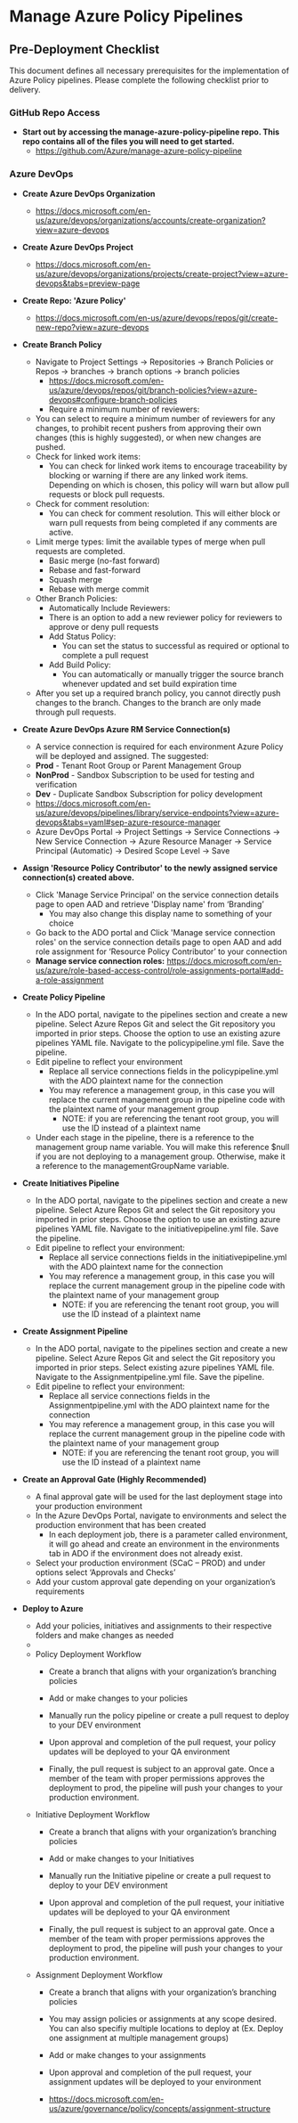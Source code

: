 # Manage Azure Policy Pipelines


## Pre-Deployment Checklist 

This document defines all necessary prerequisites for the implementation of Azure Policy pipelines. Please complete the following checklist prior to delivery.  

### **GitHub Repo Access**
* **Start out by accessing the manage-azure-policy-pipeline repo. This repo contains all of the files you will need to get started.** 
  * https://github.com/Azure/manage-azure-policy-pipeline  


### **Azure DevOps** 
* **Create Azure DevOps Organization** 
  * https://docs.microsoft.com/en-us/azure/devops/organizations/accounts/create-organization?view=azure-devops  


* **Create Azure DevOps Project** 
  * https://docs.microsoft.com/en-us/azure/devops/organizations/projects/create-project?view=azure-devops&tabs=preview-page  


* **Create Repo: 'Azure Policy'** 
  * https://docs.microsoft.com/en-us/azure/devops/repos/git/create-new-repo?view=azure-devops  


* **Create Branch Policy** 
  * Navigate to Project Settings &rarr; Repositories &rarr; Branch Policies or Repos &rarr; branches &rarr; branch options &rarr; branch policies  
    * https://docs.microsoft.com/en-us/azure/devops/repos/git/branch-policies?view=azure-devops#configure-branch-policies 
    * Require a minimum number of reviewers: 
  * You can select to require a minimum number of reviewers for any changes, to prohibit recent pushers from approving their own changes (this is highly suggested), or when new changes are pushed.  
   * Check for linked work items: 
     * You can check for linked work items to encourage traceability by blocking or warning if there are any linked work items. Depending on which is chosen, this policy will warn but allow pull requests or block pull requests. 
  * Check for comment resolution: 
    * You can check for comment resolution. This will either block or warn pull requests from being completed if any comments are active. 
  * Limit merge types: limit the available types of merge when pull requests are completed. 
    * Basic merge (no-fast forward) 
    * Rebase and fast-forward
    * Squash merge 
    * Rebase with merge commit 
  * Other Branch Policies:  
    * Automatically Include Reviewers:  
    * There is an option to add a new reviewer policy for reviewers to approve or deny pull requests 
    * Add Status Policy: 
      * You can set the status to successful as required or optional to complete a pull request 
    * Add Build Policy: 
      * You can automatically or manually trigger the source branch whenever updated and set build expiration time 
  * After you set up a required branch policy, you cannot directly push changes to the branch. Changes to the branch are only made through pull requests. 


* **Create Azure DevOps Azure RM Service Connection(s)** 
  * A service connection is required for each environment Azure Policy will be deployed and assigned. The suggested: 
  * **Prod** - Tenant Root Group or Parent Management Group 
  * **NonProd** - Sandbox Subscription to be used for testing and verification 
  * **Dev** - Duplicate Sandbox Subscription for policy development 
  * https://docs.microsoft.com/en-us/azure/devops/pipelines/library/service-endpoints?view=azure-devops&tabs=yaml#sep-azure-resource-manager  
  * Azure DevOps Portal &rarr; Project Settings &rarr; Service Connections &rarr; New Service Connection &rarr; Azure Resource Manager &rarr; Service Principal (Automatic) &rarr; Desired Scope Level &rarr; Save 


* **Assign 'Resource Policy Contributor' to the newly assigned service connection(s) created above.** 
  * Click 'Manage Service Principal' on the service connection details page to open AAD and retrieve 'Display name' from ‘Branding’ 
    * You may also change this display name to something of your choice 
  * Go back to the ADO portal and Click 'Manage service connection roles' on the service connection details page to open AAD and add role assignment for ‘Resource Policy Contributor’ to your connection 
  * **Manage service connection roles:** https://docs.microsoft.com/en-us/azure/role-based-access-control/role-assignments-portal#add-a-role-assignment 


* **Create Policy Pipeline**
  * In the ADO portal, navigate to the pipelines section and create a new pipeline. Select Azure Repos Git and select the Git repository you imported in prior steps. Choose the option to use an existing azure pipelines YAML file. Navigate to the policypipeline.yml file. Save the pipeline. 
  * Edit pipeline to reflect your environment 
    * Replace all service connections fields in the policypipeline.yml with the ADO plaintext name for the connection 
    * You may reference a management group, in this case you will replace the current management group in the pipeline code with the plaintext name of your management group 
      * NOTE: if you are referencing the tenant root group, you will use the ID instead of a plaintext name 
  * Under each stage in the pipeline, there is a reference to the management group name variable. You will make this reference $null if you are not deploying to a management group. Otherwise, make it a reference to the managementGroupName variable. 


* **Create Initiatives Pipeline** 
  * In the ADO portal, navigate to the pipelines section and create a new pipeline. Select Azure Repos Git and select the Git repository you imported in prior steps. Choose the option to use an existing azure pipelines YAML file. Navigate to the initiativepipeline.yml file. Save the pipeline. 
  * Edit pipeline to reflect your environment: 
    * Replace all service connections fields in the initiativepipeline.yml with the ADO plaintext name for the connection 
    * You may reference a management group, in this case you will replace the current management group in the pipeline code with the plaintext name of your management group 
      * NOTE: if you are referencing the tenant root group, you will use the ID instead of a plaintext name 


* **Create Assignment Pipeline** 
  * In the ADO portal, navigate to the pipelines section and create a new pipeline. Select Azure Repos Git and select the Git repository you imported in prior steps. Select existing azure pipelines YAML file. Navigate to the Assignmentpipeline.yml file. Save the pipeline.
  * Edit pipeline to reflect your environment: 
    * Replace all service connections fields in the Assignmentpipeline.yml with the ADO plaintext name for the connection 
    * You may reference a management group, in this case you will replace the current management group in the pipeline code with the plaintext name of your management group 
      * NOTE: if you are referencing the tenant root group, you will use the ID instead of a plaintext name 


* **Create an Approval Gate (Highly Recommended)** 
  * A final approval gate will be used for the last deployment stage into your production environment
  * In the Azure DevOps Portal, navigate to environments and select the production environment that has been created 
    * In each deployment job, there is a parameter called environment, it will go ahead and create an environment in the environments tab in ADO if the environment does not already exist.
  * Select your production environment (SCaC – PROD) and under options select ‘Approvals and Checks’ 
  * Add your custom approval gate depending on your organization’s requirements

* **Deploy to Azure** 
  * Add your policies, initiatives and assignments to their respective folders and make changes as needed 
  * 
  * Policy Deployment Workflow 
    * Create a branch that aligns with your organization’s branching policies 

    * Add or make changes to your policies 

    * Manually run the policy pipeline or create a pull request to deploy to your DEV environment 

    * Upon approval and completion of the pull request, your policy updates will be deployed to your QA environment 

    * Finally, the pull request is subject to an approval gate. Once a member of the team with proper permissions approves the deployment to prod, the pipeline will push your changes to your production environment.  
  * Initiative Deployment Workflow
    * Create a branch that aligns with your organization’s branching policies 

    * Add or make changes to your Initiatives 

    * Manually run the Initiative pipeline or create a pull request to deploy to your DEV environment 

    * Upon approval and completion of the pull request, your initiative updates will be deployed to your QA environment 

    * Finally, the pull request is subject to an approval gate. Once a member of the team with proper permissions approves the deployment to prod, the pipeline will push your changes to your production environment. 
  * Assignment Deployment Workflow
    * Create a branch that aligns with your organization’s branching policies 
    * You may assign policies or assignments at any scope desired. You can also specifiy multiple locations to deploy at (Ex. Deploy one assignment at multiple management groups)

    * Add or make changes to your assignments 
    * Upon approval and completion of the pull request, your assignment updates will be deployed to your environment 
    * https://docs.microsoft.com/en-us/azure/governance/policy/concepts/assignment-structure



   
